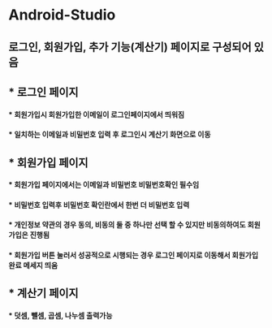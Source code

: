 # Android-Studio

##  로그인, 회원가입, 추가 기능(계산기) 페이지로 구성되어 있음
## * 로그인 페이지
####  * 회원가입시 회원가입한 이메일이 로그인페이지에서 띄워짐
####  * 일치하는 이메일과 비밀번호 입력 후 로그인시 계산기 화면으로 이동
## * 회원가입 페이지
####  * 회원가입 페이지에서는 이메일과 비밀번호 비밀번호확인 필수임
####  * 비밀번호 입력후 비밀번호 확인란에서 한번 더 비밀번호 입력
####  * 개인정보 약관의 경우 동의, 비동의 둘 중 하나만 선택 할 수 있지만 비동의하여도 회원가입은 진행됨
####  * 회원가입 버튼 눌러서 성공적으로 시행되는 경우 로그인 페이지로 이동해서 회원가입 완료 메세지 띄움
## * 계산기 페이지
####  * 덧셈, 뺄셈, 곱셈, 나누셈 출력가능
